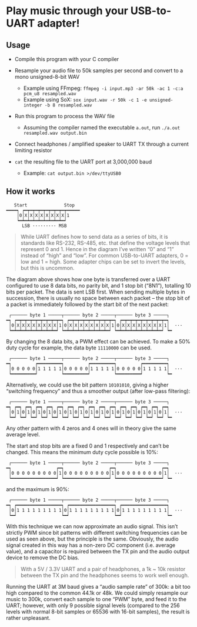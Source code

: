 # Play music through your USB-to-UART adapter!

## Usage

- Compile this program with your C compiler
- Resample your audio file to 50k samples per second and convert to a mono unsigned-8-bit WAV
	- Example using FFmpeg: `ffmpeg -i input.mp3 -ar 50k -ac 1 -c:a pcm_u8 resampled.wav`
	- Example using SoX: `sox input.wav -r 50k -c 1 -e unsigned-integer -b 8 resampled.wav`

- Run this program to process the WAV file
	- Assuming the compiler named the executable `a.out`, run `./a.out resampled.wav output.bin`

- Connect headphones / amplified speaker to UART TX through a current limiting resistor
- `cat` the resulting file to the UART port at 3,000,000 baud
	- Example: `cat output.bin >/dev/ttyUSB0`


## How it works

```
   Start              Stop
━━━━┑ ┍━┯━┯━┯━┯━┯━┯━┯━┯━━━━━
    │0│X│X│X│X│X│X│X│X│1
    ┕━┷━┷━┷━┷━┷━┷━┷━┷━┙
      LSB ········· MSB
```

> While UART defines how to send data as a series of bits, it is standards like RS-232, RS-485, etc. that define the voltage levels that represent 0 and 1. Hence in the diagram I’ve written “0” and “1” instead of “high” and “low”. For common USB-to-UART adapters, 0 = low and 1 = high. Some adapter chips can be set to invert the levels, but this is uncommon.

The diagram above shows how one byte is transferred over a UART configured to use 8 data bits, no parity bit, and 1 stop bit (“8N1”), totalling 10 bits per packet. The data is sent LSB first. When sending multiple bytes in succession, there is usually no space between each packet – the stop bit of a packet is immediately followed by the start bit of the next packet:

```
 ┌────── byte 1 ─────┬────── byte 2 ─────┬────── byte 3 ─────┐
━┑ ┍━┯━┯━┯━┯━┯━┯━┯━┯━┑ ┍━┯━┯━┯━┯━┯━┯━┯━┯━┑ ┍━┯━┯━┯━┯━┯━┯━┯━┯━┑
 │0│X│X│X│X│X│X│X│X│1│0│X│X│X│X│X│X│X│X│1│0│X│X│X│X│X│X│X│X│1│  ···
 ┕━┷━┷━┷━┷━┷━┷━┷━┷━┙ ┕━┷━┷━┷━┷━┷━┷━┷━┷━┙ ┕━┷━┷━┷━┷━┷━┷━┷━┷━┙ ┕━
```

By changing the 8 data bits, a PWM effect can be achieved. To make a 50% duty cycle for example, the data byte `11110000` can be used.

```
 ┌────── byte 1 ─────┬────── byte 2 ─────┬────── byte 3 ─────┐
━┑         ┍━━━━━━━━━┑         ┍━━━━━━━━━┑         ┍━━━━━━━━━┑
 │0 0 0 0 0│1 1 1 1 1│0 0 0 0 0│1 1 1 1 1│0 0 0 0 0│1 1 1 1 1│  ···
 ┕━━━━━━━━━┙         ┕━━━━━━━━━┙         ┕━━━━━━━━━┙         ┕━
```

Alternatively, we could use the bit pattern `10101010`, giving a higher “switching frequency” and thus a smoother output (after low-pass filtering):

```
 ┌────── byte 1 ─────┬────── byte 2 ─────┬────── byte 3 ─────┐
━┑ ┍━┑ ┍━┑ ┍━┑ ┍━┑ ┍━┑ ┍━┑ ┍━┑ ┍━┑ ┍━┑ ┍━┑ ┍━┑ ┍━┑ ┍━┑ ┍━┑ ┍━┑
 │0│1│0│1│0│1│0│1│0│1│0│1│0│1│0│1│0│1│0│1│0│1│0│1│0│1│0│1│0│1│  ···
 ┕━┙ ┕━┙ ┕━┙ ┕━┙ ┕━┙ ┕━┙ ┕━┙ ┕━┙ ┕━┙ ┕━┙ ┕━┙ ┕━┙ ┕━┙ ┕━┙ ┕━┙ ┕━
```

Any other pattern with 4 zeros and 4 ones will in theory give the same average level.

The start and stop bits are a fixed 0 and 1 respectively and can’t be changed. This means the minimum duty cycle possible is 10%:

```
 ┌────── byte 1 ─────┬────── byte 2 ─────┬────── byte 3 ─────┐
━┑                 ┍━┑                 ┍━┑                 ┍━┑
 │0 0 0 0 0 0 0 0 0│1│0 0 0 0 0 0 0 0 0│1│0 0 0 0 0 0 0 0 0│1│  ···
 ┕━━━━━━━━━━━━━━━━━┙ ┕━━━━━━━━━━━━━━━━━┙ ┕━━━━━━━━━━━━━━━━━┙ ┕━
```

and the maximum is 90%:

```
 ┌────── byte 1 ─────┬────── byte 2 ─────┬────── byte 3 ─────┐
━┑ ┍━━━━━━━━━━━━━━━━━┑ ┍━━━━━━━━━━━━━━━━━┑ ┍━━━━━━━━━━━━━━━━━┑
 │0│1 1 1 1 1 1 1 1 1│0│1 1 1 1 1 1 1 1 1│0│1 1 1 1 1 1 1 1 1│  ···
 ┕━┙                 ┕━┙                 ┕━┙                 ┕━
```

With this technique we can now approximate an audio signal. This isn’t strictly PWM since bit patterns with different switching frequencies can be used as seen above, but the principle is the same. Obviously, the audio signal created in this way has a non-zero DC component (i.e. average value), and a capacitor is required between the TX pin and the audio output device to remove the DC bias.

> With a 5V / 3.3V UART and a pair of headphones, a 1k ~ 10k resistor between the TX pin and the headphones seems to work well enough.

Running the UART at 3M baud gives a “audio sample rate” of 300k: a bit too high compared to the common 44.1k or 48k. We could simply resample our music to 300k, convert each sample to one “PWM” byte, and feed it to the UART; however, with only 9 possible signal levels (compared to the 256 levels with normal 8-bit samples or 65536 with 16-bit samples), the result is rather unpleasant.
